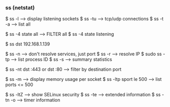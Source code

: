 ### ss (netstat)

$ ss -l --> display listening sockets 
$ ss -tu --> tcp/udp connections 
$ ss -t -a --> list all 

$ ss -4 state all --> FILTER all
$ ss -4 state listening

$ ss dst 192.168.1.139 

$ ss -n --> don't resolve services, just port 
$ ss -r --> resolve IP
$ sudo ss -tp --> list process ID 
$ ss -s --> summary statistics 

$ ss -nt dst :443 or dst :80 --> filter by destination port 

$ ss -m --> display memory usage per socket 
$ ss -ltp sport le 500 --> list ports <= 500

$ ss -ltZ --> show SELinux security 
$ ss -te --> extended information 
$ ss -tn -o --> timer information 